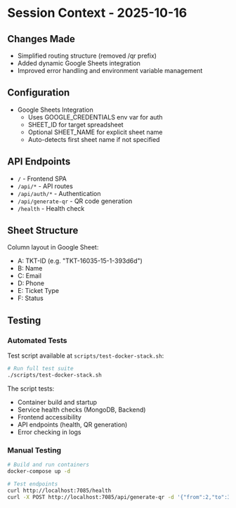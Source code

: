 # Session Context - 2025-10-16

## Changes Made
- Simplified routing structure (removed /qr prefix)
- Added dynamic Google Sheets integration
- Improved error handling and environment variable management

## Configuration
- Google Sheets Integration
  - Uses GOOGLE_CREDENTIALS env var for auth
  - SHEET_ID for target spreadsheet
  - Optional SHEET_NAME for explicit sheet name
  - Auto-detects first sheet name if not specified

## API Endpoints
- `/` - Frontend SPA
- `/api/*` - API routes
- `/api/auth/*` - Authentication
- `/api/generate-qr` - QR code generation
- `/health` - Health check

## Sheet Structure
Column layout in Google Sheet:
- A: TKT-ID (e.g. "TKT-16035-15-1-393d6d")
- B: Name
- C: Email
- D: Phone
- E: Ticket Type
- F: Status

## Testing

### Automated Tests
Test script available at `scripts/test-docker-stack.sh`:
```bash
# Run full test suite
./scripts/test-docker-stack.sh
```

The script tests:
- Container build and startup
- Service health checks (MongoDB, Backend)
- Frontend accessibility
- API endpoints (health, QR generation)
- Error checking in logs

### Manual Testing
```bash
# Build and run containers
docker-compose up -d

# Test endpoints
curl http://localhost:7085/health
curl -X POST http://localhost:7085/api/generate-qr -d '{"from":2,"to":3}'
```